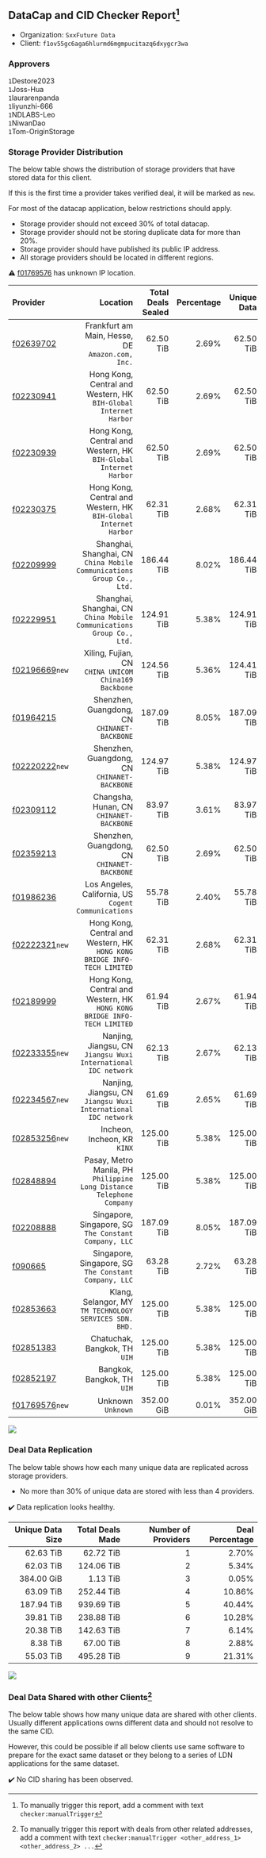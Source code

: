 ## DataCap and CID Checker Report[^1]
 - Organization: `SxxFuture Data`
 - Client: `f1ov55gc6aga6hlurmd6mgmpucitazq6dxygcr3wa`
### Approvers
`1`Destore2023<br/>`1`Joss-Hua<br/>`1`laurarenpanda<br/>`1`liyunzhi-666<br/>`1`NDLABS-Leo<br/>`1`NiwanDao<br/>`1`Tom-OriginStorage


### Storage Provider Distribution
The below table shows the distribution of storage providers that have stored data for this client.

If this is the first time a provider takes verified deal, it will be marked as `new`.

For most of the datacap application, below restrictions should apply.
 - Storage provider should not exceed 30% of total datacap.
 - Storage provider should not be storing duplicate data for more than 20%.
 - Storage provider should have published its public IP address.
 - All storage providers should be located in different regions.

⚠️ [f01769576](https://filfox.info/en/address/f01769576) has unknown IP location.

| Provider                                                    |                                                                    Location | Total Deals Sealed | Percentage | Unique Data | Duplicate Deals |
| :---------------------------------------------------------- | --------------------------------------------------------------------------: | -----------------: | ---------: | ----------: | --------------: |
| [f02639702](https://filfox.info/en/address/f02639702)       |                         Frankfurt am Main, Hesse, DE<br/>`Amazon.com, Inc.` |          62.50 TiB |      2.69% |   62.50 TiB |           0.00% |
| [f02230941](https://filfox.info/en/address/f02230941)       |         Hong Kong, Central and Western, HK<br/>`BIH-Global Internet Harbor` |          62.50 TiB |      2.69% |   62.50 TiB |           0.00% |
| [f02230939](https://filfox.info/en/address/f02230939)       |         Hong Kong, Central and Western, HK<br/>`BIH-Global Internet Harbor` |          62.50 TiB |      2.69% |   62.50 TiB |           0.00% |
| [f02230375](https://filfox.info/en/address/f02230375)       |         Hong Kong, Central and Western, HK<br/>`BIH-Global Internet Harbor` |          62.31 TiB |      2.68% |   62.31 TiB |           0.00% |
| [f02209999](https://filfox.info/en/address/f02209999)       |    Shanghai, Shanghai, CN<br/>`China Mobile Communications Group Co., Ltd.` |         186.44 TiB |      8.02% |  186.44 TiB |           0.00% |
| [f02229951](https://filfox.info/en/address/f02229951)       |    Shanghai, Shanghai, CN<br/>`China Mobile Communications Group Co., Ltd.` |         124.91 TiB |      5.38% |  124.91 TiB |           0.00% |
| [f02196669](https://filfox.info/en/address/f02196669)`new`  |                     Xiling, Fujian, CN<br/>`CHINA UNICOM China169 Backbone` |         124.56 TiB |      5.36% |  124.41 TiB |           0.13% |
| [f01964215](https://filfox.info/en/address/f01964215)       |                             Shenzhen, Guangdong, CN<br/>`CHINANET-BACKBONE` |         187.09 TiB |      8.05% |  187.09 TiB |           0.00% |
| [f02220222](https://filfox.info/en/address/f02220222)`new`  |                             Shenzhen, Guangdong, CN<br/>`CHINANET-BACKBONE` |         124.97 TiB |      5.38% |  124.97 TiB |           0.00% |
| [f02309112](https://filfox.info/en/address/f02309112)       |                                 Changsha, Hunan, CN<br/>`CHINANET-BACKBONE` |          83.97 TiB |      3.61% |   83.97 TiB |           0.00% |
| [f02359213](https://filfox.info/en/address/f02359213)       |                             Shenzhen, Guangdong, CN<br/>`CHINANET-BACKBONE` |          62.50 TiB |      2.69% |   62.50 TiB |           0.00% |
| [f01986236](https://filfox.info/en/address/f01986236)       |                     Los Angeles, California, US<br/>`Cogent Communications` |          55.78 TiB |      2.40% |   55.78 TiB |           0.00% |
| [f02222321](https://filfox.info/en/address/f02222321)`new`  | Hong Kong, Central and Western, HK<br/>`HONG KONG BRIDGE INFO-TECH LIMITED` |          62.31 TiB |      2.68% |   62.31 TiB |           0.00% |
| [f02189999](https://filfox.info/en/address/f02189999)       | Hong Kong, Central and Western, HK<br/>`HONG KONG BRIDGE INFO-TECH LIMITED` |          61.94 TiB |      2.67% |   61.94 TiB |           0.00% |
| [f02233355](https://filfox.info/en/address/f02233355)`new`  |           Nanjing, Jiangsu, CN<br/>`Jiangsu Wuxi International IDC network` |          62.13 TiB |      2.67% |   62.13 TiB |           0.00% |
| [f02234567](https://filfox.info/en/address/f02234567)`new`  |           Nanjing, Jiangsu, CN<br/>`Jiangsu Wuxi International IDC network` |          61.69 TiB |      2.65% |   61.69 TiB |           0.00% |
| [f02853256](https://filfox.info/en/address/f02853256)`new`  |                                             Incheon, Incheon, KR<br/>`KINX` |         125.00 TiB |      5.38% |  125.00 TiB |           0.00% |
| [f02848894](https://filfox.info/en/address/f02848894)       |    Pasay, Metro Manila, PH<br/>`Philippine Long Distance Telephone Company` |         125.00 TiB |      5.38% |  125.00 TiB |           0.00% |
| [f02208888](https://filfox.info/en/address/f02208888)       |                    Singapore, Singapore, SG<br/>`The Constant Company, LLC` |         187.09 TiB |      8.05% |  187.09 TiB |           0.00% |
| [f090665](https://filfox.info/en/address/f090665)           |                    Singapore, Singapore, SG<br/>`The Constant Company, LLC` |          63.28 TiB |      2.72% |   63.28 TiB |           0.00% |
| [f02853663](https://filfox.info/en/address/f02853663)       |                  Klang, Selangor, MY<br/>`TM TECHNOLOGY SERVICES SDN. BHD.` |         125.00 TiB |      5.38% |  125.00 TiB |           0.00% |
| [f02851383](https://filfox.info/en/address/f02851383)       |                                            Chatuchak, Bangkok, TH<br/>`UIH` |         125.00 TiB |      5.38% |  125.00 TiB |           0.00% |
| [f02852197](https://filfox.info/en/address/f02852197)       |                                              Bangkok, Bangkok, TH<br/>`UIH` |         125.00 TiB |      5.38% |  125.00 TiB |           0.00% |
| [f01769576](https://filfox.info/en/address/f01769576)`new`  |                                                       Unknown<br/>`Unknown` |         352.00 GiB |      0.01% |  352.00 GiB |           0.00% |

<img src="https://raw.githubusercontent.com/data-preservation-programs/filplus-checker-assets/main/filecoin-project/filecoin-plus-large-datasets/issues/1613/1705388176079.png"/>

### Deal Data Replication
The below table shows how each many unique data are replicated across storage providers.

- No more than 30% of unique data are stored with less than 4 providers.

✔️ Data replication looks healthy.

| Unique Data Size | Total Deals Made | Number of Providers | Deal Percentage |
| ---------------: | ---------------: | ------------------: | --------------: |
|        62.63 TiB |        62.72 TiB |                   1 |           2.70% |
|        62.03 TiB |       124.06 TiB |                   2 |           5.34% |
|       384.00 GiB |         1.13 TiB |                   3 |           0.05% |
|        63.09 TiB |       252.44 TiB |                   4 |          10.86% |
|       187.94 TiB |       939.69 TiB |                   5 |          40.44% |
|        39.81 TiB |       238.88 TiB |                   6 |          10.28% |
|        20.38 TiB |       142.63 TiB |                   7 |           6.14% |
|         8.38 TiB |        67.00 TiB |                   8 |           2.88% |
|        55.03 TiB |       495.28 TiB |                   9 |          21.31% |

<img src="https://raw.githubusercontent.com/data-preservation-programs/filplus-checker-assets/main/filecoin-project/filecoin-plus-large-datasets/issues/1613/1705388176726.png"/>

### Deal Data Shared with other Clients[^3]
The below table shows how many unique data are shared with other clients.
Usually different applications owns different data and should not resolve to the same CID.

However, this could be possible if all below clients use same software to prepare for the exact same dataset or they belong to a series of LDN applications for the same dataset.

✔️ No CID sharing has been observed.

[^1]: To manually trigger this report, add a comment with text `checker:manualTrigger`

[^2]: Deals from those addresses are combined into this report as they are specified with `checker:manualTrigger`

[^3]: To manually trigger this report with deals from other related addresses, add a comment with text `checker:manualTrigger <other_address_1> <other_address_2> ...`
